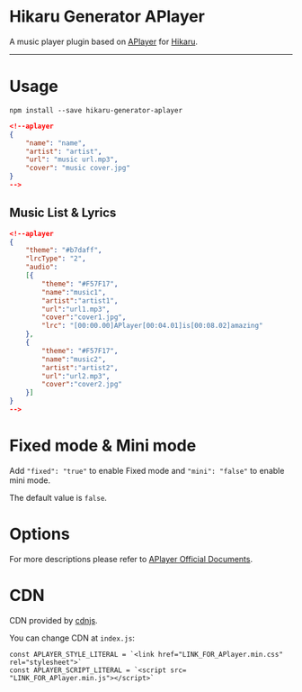# Hikaru Generator APlayer

A music player plugin based on [APlayer](https://github.com/MoePlayer/APlayer) for [Hikaru](https://github.com/AlynxZhou/hikaru).

------------------

# Usage

`npm install --save hikaru-generator-aplayer`

``` json
<!--aplayer
{
    "name": "name",
    "artist": "artist",
    "url": "music url.mp3",
    "cover": "music cover.jpg"
}
-->
```

## Music List & Lyrics

``` json
<!--aplayer
{
    "theme": "#b7daff",
    "lrcType": "2",
    "audio":
    [{
        "theme": "#F57F17",
        "name":"music1",
        "artist":"artist1",
        "url":"url1.mp3",
        "cover":"cover1.jpg",
        "lrc": "[00:00.00]APlayer[00:04.01]is[00:08.02]amazing"
    },
    {
        "theme": "#F57F17",
        "name":"music2",
        "artist":"artist2",
        "url":"url2.mp3",
        "cover":"cover2.jpg"
    }]
}
-->
```

# Fixed mode & Mini mode

Add `"fixed": "true"` to enable Fixed mode and `"mini": "false"` to enable mini mode.

The default value is `false`.

# Options

For more descriptions please refer to [APlayer Official Documents](https://aplayer.js.org/#/home?id=options).

# CDN

CDN provided by [cdnjs](https://cdnjs.com/libraries/aplayer).

You can change CDN at `index.js`:

```
const APLAYER_STYLE_LITERAL = `<link href="LINK_FOR_APlayer.min.css" rel="stylesheet">`
const APLAYER_SCRIPT_LITERAL = `<script src= "LINK_FOR_APlayer.min.js"></script>`
```

